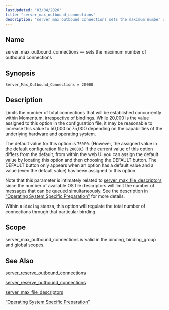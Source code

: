 ```yaml
---
lastUpdated: "03/04/2020"
title: "server_max_outbound_connections"
description: "server max outbound connections sets the maximum number of outbound connections Server Max Outbound Connections 20000 Limits the number of total connections that will be established concurrently within Momentum irrespective of bindings While 20 000 is the value assigned to this option in the configuration file it may be reasonable..."
---
```


<a name="conf.ref.server_max_outbound_connections"></a> 
## Name

server_max_outbound_connections — sets the maximum number of outbound connections

## Synopsis

`Server_Max_Outbound_Connections = 20000`

<a name="idp11685520"></a> 
## Description

Limits the number of total connections that will be established concurrently within Momentum, irrespective of bindings. While 20,000 is the value assigned to this option in the configuration file, it may be reasonable to increase this value to 50,000 or 75,000 depending on the capabilities of the underlying hardware and operating system.

The default value for this option is `75000`. (However, the assigned value in the default configuration file is `20000`.) If the current value of this option differs from the default, from within the web UI you can assign the default value by locating this option and then choosing the DEFAULT button. The DEFAULT button only appears when an option has a default value and a value (even the default value) has been assigned to this option.

Note that this parameter is intimately related to [server_max_file_descriptors](/momentum/3/3-reference/3-reference-conf-ref-server-max-file-descriptors) since the number of available OS file descriptors will limit the number of messages that can be queued simultaneously. See the description in [“Operating System Specific Preparation”](/momentum/3/3-reference/install-os-specific) for more details.

Within a `Binding` stanza, this option will regulate the total number of connections through that particular binding.

<a name="idp11693728"></a> 
## Scope

server_max_outbound_connections is valid in the binding, binding_group and global scopes.

<a name="idp11695424"></a> 
## See Also

[server_reserve_outbound_connections](/momentum/3/3-reference/3-reference-conf-ref-server-reserve-outbound-connections)

[server_reserve_outbound_connections](/momentum/3/3-reference/3-reference-conf-ref-server-reserve-outbound-connections)

[server_max_file_descriptors](/momentum/3/3-reference/3-reference-conf-ref-server-max-file-descriptors)

[“Operating System Specific Preparation”](/momentum/3/3-reference/install-os-specific)